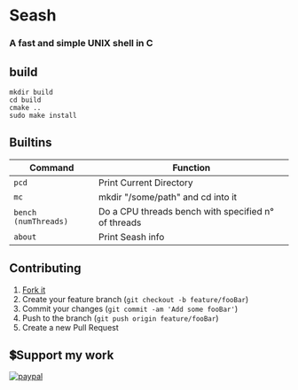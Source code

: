 # Seash
### A fast and simple UNIX shell in C

## build

```
mkdir build
cd build
cmake ..
sudo make install
```
## Builtins

| Command              | Function                                                               |
| -------------------- | ---------------------------------------------------------------------- |
| `pcd`| Print Current Directory      |
| `mc`| mkdir "/some/path" and cd into it      |
| `bench (numThreads)`| Do a CPU threads bench with specified n° of threads|
| `about `| Print Seash info       	|

## Contributing

1. [Fork it](<https://github.com/Mirko-r/extrattor/fork>)
2. Create your feature branch (`git checkout -b feature/fooBar`)
3. Commit your changes (`git commit -am 'Add some fooBar'`)
4. Push to the branch (`git push origin feature/fooBar`)
5. Create a new Pull Request

## 💲Support my work

[![paypal](https://img.shields.io/badge/PayPal-00457C?style=for-the-badge&logo=paypal&logoColor=white)](https://paypal.me/stupidamentepod)
